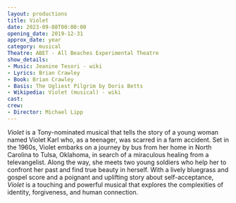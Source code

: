 ```yaml
---
layout: productions
title: Violet
date: 2023-09-08T00:00:00
opening_date: 2019-12-31
approx_date: year
category: musical
Theatre: ABET - All Beaches Experimental Theatre
show_details:
- Music: Jeanine Tesori - wiki
- Lyrics: Brian Crawley
- Book: Brian Crawley
- Basis: The Ugliest Pilgrim by Doris Betts
- Wikipedia: Violet (musical) - wiki
cast:
crew:
- Director: Michael Lipp
---
```

*Violet* is a Tony-nominated musical that tells the story of a young woman named Violet Karl who, as a teenager, was scarred in a farm accident. Set in the 1960s, Violet embarks on a journey by bus from her home in North Carolina to Tulsa, Oklahoma, in search of a miraculous healing from a televangelist. Along the way, she meets two young soldiers who help her to confront her past and find true beauty in herself. With a lively bluegrass and gospel score and a poignant and uplifting story about self-acceptance, *Violet* is a touching and powerful musical that explores the complexities of identity, forgiveness, and human connection.